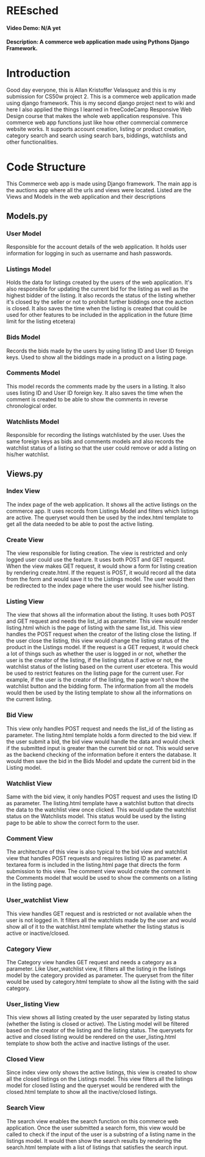 # REEsched
#### Video Demo:  N/A yet
#### Description: A commerce web application made using Pythons Django Framework.
#


# Introduction
Good day everyone, this is Allan Kristoffer Velasquez and this is my submission for CS50w project 2. This is a commerce web application made using django framework. This is my second django project next to wiki and here I also applied the things I learned in freeCodeCamp Responsive Web Design course that makes the whole web application responsive. This commerce web app functions just like how other commercial commerce website works. It supports account creation, listing or product creation, category search and search using search bars, biddings, watchlists and other functionalities.

# Code Structure
This Commerce web app is made using Django framework. The main app is the auctions app where all the urls and views were located. Listed are the Views and Models in the web application and their descriptions

## Models.py

### User Model
Responsible for the account details of the web application. It holds user information for logging in such as username and hash passwords. 

### Listings Model
Holds the data for listings created by the users of the web application. It's also responsible for updating the current bid for the listing as well as the highest bidder of the listing. It also records the status of the listing whether it's closed by the seller or not to prohibit further biddings once the auction is closed. It also saves the time when the listing is created that could be used for other features to be included in the application in the future (time limit for the listing etcetera)

### Bids Model
Records the bids made by the users by using listing ID and User ID foreign keys. Used to show all the biddings made in a product on a listing page.

### Comments Model
This model records the comments made by the users in a listing. It also uses listing ID and User ID foreign key. It also saves the time when the comment is created to be able to show the comments in reverse chronological order.

### Watchlists Model
Responsible for recording the listings watchlisted by the user. Uses the same foreign keys as bids and comments models and also records the watchlist status of a listing so that the user could remove or add a listing on his/her watchlist.

## Views.py

### Index View
The index page of the web application. It shows all the active listings on the commerce app. It uses records from Listings Model and filters which listings are active. The queryset would then be used by the index.html template to get all the data needed to be able to post the active listing.

### Create View
The view responsible for listing creation. The view is restricted and only logged user could use the feature. It uses both POST and GET request. When the view makes GET request, it would show a form for listing creation by rendering create.html. If the request is POST, it would record all the data from the form and would save it to the Listings model. The user would then be redirected to the index page where the user would see his/her listing.

### Listing View
The view that shows all the information about the listing. It uses both POST and GET request and needs the list_id as parameter. This view would render listing.html which is the page of listing with the same list_id. This view handles the POST request when the creator of the listing close the listing. If the user close the listing, this view would change the listing status of the product in the Listings model. If the request is a GET request, it would check a lot of things such as whether the user is logged in or not, whether the user is the creator of the listing, if the listing status if active or not, the watchlist status of the listing based on the current user etcetera. This would be used to restrict features on the listing page for the current user. For example, if the user is the creator of the listing, the page won't show the watchlist button and the bidding form. The information from all the models would then be used by the listing template to show all the informations on the current listing.

### Bid View
This view only handles POST request and needs the list_id of the listing as parameter. The listing.html template holds a form directed to the bid view. If the user submit a bid, the bid view would handle the data and would check if the submitted input is greater than the current bid or not. This would serve as the backend checking of the information before it enters the database. It would then save the bid in the Bids Model and update the current bid in the Listing model.

### Watchlist View
Same with the bid view, it only handles POST request and uses the listing ID as parameter. The listing.html template have a watchlist button that directs the data to the watchlist view once clicked. This would update the watchlist status on the Watchlists model. This status would be used by the listing page to be able to show the correct form to the user.

### Comment View
The architecture of this view is also typical to the bid view and watchlist view that handles POST requests and requires listing ID as parameter. A textarea form is included in the listing.html page that directs the form submission to this view. The comment view would create the comment in the Comments model that would be used to show the comments on a listing in the listing page.

### User_watchlist View
This view handles GET request and is restricted or not available when the user is not logged in. It filters all the watchlists made by the user and would show all of it to the watchlist.html template whether the listing status is active or inactive/closed.

### Category View
The Category view handles GET request and needs a category as a parameter. Like User_watchlist view, it filters all the listing in the listings model by the category provided as parameter. The queryset from the filter would be used by category.html template to show all the listing with the said category.

### User_listing View
This view shows all listing created by the user separated by listing status (whether the listing is closed or active). The Listing model will be filtered based on the creator of the listing and the listing status. The querysets for active and closed listing would be rendered on the user_listing.html template to show both the active and inactive listings of the user.

### Closed View
Since index view only shows the active listings, this view is created to show all the closed listings on the Listings model. This view filters all the listings model for closed listing and the queryset would be rendered with the closed.html template to show all the inactive/closed listings.

### Search View
The search view enables the search function on this commerce web application. Once the user submitted a search form, this view would be called to check if the input of the user is a substring of a listing name in the listings model. It would then show the search results by rendering the search.html template with a list of listings that satisfies the search input.